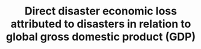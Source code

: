 ---
actual_indicator_available: Disaster losses as a percentage of GDP
actual_indicator_available_description: Disaster losses consists of damage to fixed.
comments_and_limitations: The threshold for determining whether any single event is
  treated as a disaster is if either the associated property losses or the insurance
  payouts exceed 0.1 percent of U.S. GDP
computation_units: 'Disaster losses: Billions of US dollars'
data_non_statistical: false
date_metadata_updated: '2017-10-20'
date_of_national_source_publication: 8/2017
goal_meta_link: http://unstats.un.org/sdgs/files/metadata-compilation/Metadata-Goal-1.pdf
graph: bar
graph_title: Disaster losses as a percentage of GDP
graph_type: line
has_metadata: true
indicator: 1.5.2
indicator_definition: "From UNISDR: Definition: Direct economic loss: Direct loss\
  \ is nearly equivalent to physical damage. The monetary value of total or partial\
  \ destruction of physical assets existing in the affected area. Examples include\
  \ loss to physical assets such as damaged housings, factories and infrastructure.\
  \ Direct losses usually happen during the event or within the first few hours after\
  \ the event and are often assessed soon after the event to estimate recovery cost\
  \ and claim insurance payments. These are tangible and relatively easy to measure.\
  \ Direct Economic loss in this indicator framework consists of agriculture loss,\
  \ damage to industrial and commercial facilities, damage to housings and critical\
  \ infrastructures. \tWe limit the economic loss into direct economic loss, excluding\
  \ indirect loss (e.g. loss due to interrupted production) and macro-economic loss.\
  \ The reason is that there is not yet universally standardized methodology to measure\
  \ indirect and macro-economic loss while direct loss data monitoring is relatively\
  \ simpler and more standardized. Global gross domestic product: Summation of GDP\
  \ of Countries. GDP definition according to the World Bank. Hazardous event: The\
  \ occurrence of a natural or human-induced phenomenon in a particular place during\
  \ a particular period of time due to the existence of a hazard. Hazard: A potentially\
  \ damaging physical event, phenomenon or human activity that may cause the loss\
  \ of life or injury, property damage, social and economic disruption or environmental\
  \ degradation. UNISDR recommends setting NO threshold for recording hazardous event\
  \ in order to monitor all hazardous events. Small-scale but frequent hazardous events\
  \ that are not registered in international disaster loss databases account for an\
  \ important share of damages and losses when they are combined, and often go unnoticed\
  \ by the national and international community. These events, when accumulated, are\
  \ often a source of poverty in developing countries but can be effectively addressed\
  \ by well-designed policies. The scope of the Sendai Framework for Disaster Risk\
  \ Reduction 2015-2030 is \"the risk of small-scale and large-scale, frequent and\
  \ infrequent, sudden and slow-onset disasters, caused by natural or man-made hazards\
  \ as well as relate environmental, technological and biological hazards and risks\"\
  . Regarding the inclusion of biological and environmental hazards in natural hazards\
  \ category and whether and how to integrate man-made hazards, UNISDR will discuss\
  \ the issue with WHO and other organizations (for example, WHO would be in a better\
  \ position in terms of data, knowledge and relationship with Member States and other\
  \ stakeholders to monitor biological events including epidemics. However, we generally\
  \ do not expect biological disasters will cause physical damages to facilities.\
  \ ). \tNote: Terminology will be discussed and finalized in the Open-ended Intergovernmental\
  \ Working Group for Sendai Framework for Disaster Risk Reduction."
indicator_name: Direct disaster economic loss attributed to disasters in relation
  to global gross domestic product (GDP)
indicator_sort_order: 01-05-02
indicator_variable: dsast_loss_pct_global_gdp
layout: indicator
method_of_computation: The original national disaster loss databases usually register
  physical damage value (housing unit loss, infrastructure loss etc.). Need conversion
  from physical value to monetary value according to the UNISDR methodology. After
  converted, divide global direct economic loss by global GDP (inflation adjusted,
  constant USD) calculated from World Bank Development Indicators.
national_geographical_coverage: United States
periodicity: Annual
permalink: /1-5-2/
published: true
rationale_interpretation: "Cities around the world, as well as rural populations,\
  \ witness growing disaster risks. Impacts of climate change on sustainable development\
  \ are observed through both slow-onset events (e.g. sea level rise, increasing temperatures,\
  \ ocean acidification, glacial retreat and related impacts, salinization, land and\
  \ forest degradation, loss of biodiversity and desertification) and extreme weather\
  \ events. The economic loss indicator would track loss to agricultural, industrial\
  \ and commercial sectors and damage to housing and critical infrastructure. \nCities\
  \ are some of the most vulnerable areas to natural disasters. Unplanned urban development\
  \ (e.g. informal settlements, overcrowding, inadequate infrastructures) exacerbates\
  \ urban vulnerability to climate change impacts and hydro-meteorological and geological\
  \ hazards. Over half of all coastal areas are urbanized and 21 of the world's 33\
  \ mega cities lie in coastal flood zones. SIDS and coastal regions are particularly\
  \ affected by sea level rise, coastal flooding and erosion, and extreme events (e.g.\
  \ tsunamis and storm surges) due to undermining natural protective barriers, low\
  \ levels of development combined with rapid population growth in low lying coastal\
  \ areas and inadequate capacity to adapt. Poor urban populations must often resort\
  \ to unsustainable coping strategies and mechanisms. \nLarge numbers of people remain\
  \ perilously close to falling into poverty, experiencing shocks that they are unable\
  \ to cope with. For the poor, a shock of even a relatively short duration can have\
  \ long term consequences. Several dimensions of poverty are closely related to environment,\
  \ which is often affected by natural disasters. The poverty reduction agenda could\
  \ include well-designed social protection scheme to help protecting the poor against\
  \ sudden shocks and the development of capacities to better predict and prepare\
  \ for such shocks. Better management of natural resources can themselves strengthen\
  \ the resilience of the poor, by both reducing the likelihood of natural hazardous\
  \ events and offering resources to help cope with them. \nThe environment for food\
  \ production is increasingly challenging, particularly for smallholders, due to\
  \ environmental and climate-related factors. Similar to extreme income poverty,\
  \ food insecurity continues to be predominantly concentrated in rural areas of developing\
  \ countries, and disproportionately affects poor farmers, agricultural workers,\
  \ pastoralists and rural communities. Common conditions for protracted crisis situations\
  \ include frequent or continued exposure to shocks that undermine livelihoods, food\
  \ and market systems. Special consideration needs to be given to population living\
  \ in areas prone to environmental and natural disaster shocks. \nBiodiversity provides\
  \ ecosystem resilience and contributes to the ability to respond to unpredictable\
  \ global changes and natural disasters. Healthy ecosystems act as buffers against\
  \ natural hazards, providing valuable yet underutilized approaches for climate change\
  \ adaptation, enhancing natural resilience and reducing the vulnerability of people,\
  \ for example to floods and the effects of land degradation. These ecosystem services\
  \ improve the sustainability and economic efficiency of built infrastructure, and\
  \ are critical for sustainable and resilient urban areas. \nThis indicator will\
  \ track direct physical loss expressed in economic term. The disaster loss data\
  \ (particularly mortality) are significantly influenced by large-scale catastrophic\
  \ event, which represent important outliers. UNISDR recommends countries to report\
  \ the data by event, so complementary analysis can be done by both including and\
  \ excluding such catastrophic events. The indicator will build bridge between SDGs\
  \ and the Sendai Framework for Disaster Risk Reduction because the reduction of\
  \ direct economic loss is included in the Sendai Framework global targets and will\
  \ also be monitored under the Sendai Framework Monitoring Mechanism."
reporting_status: complete
scheduled_update_by_national_source: 10/2017
sdg_goal: 1
source_active_1: true
source_agency_staff_email_1: Andrew.Craig@bea.gov
source_agency_staff_name_1: Andrew Craig
source_agency_survey_dataset_1: Saving and Investment by Sector
source_notes_1: null
source_organisation_1: Saving and Investment by Sector
source_title_1: null
source_url_1: http://www.bea.gov/iTable/iTableHtml.cfm?reqid=9&step=3&isuri=1&903=137
target: By 2030, build the resilience of the poor and those in vulnerable situations
  and reduce their exposure and vulnerability to climate-related extreme events and
  other economic, social and environmental shocks and disasters.
target_id: '1.5'
time_period: 2000-2016
title: Direct disaster economic loss attributed to disasters in relation to global
  gross domestic product (GDP)
un_custodial_agency: 'UNISDR (Partnering Agencies: UNEP, FAO)'
un_designated_tier: '2'
us_method_of_computation: Disaster losses divided by World/US GDP expressed as a percentage
variable_description: null
variable_notes: null
---